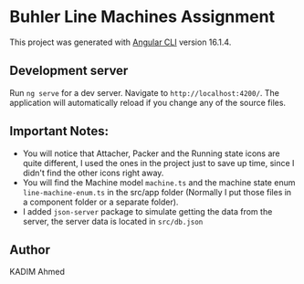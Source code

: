 # Buhler Line Machines Assignment

This project was generated with [Angular CLI](https://github.com/angular/angular-cli) version 16.1.4.


## Development server

Run `ng serve` for a dev server. Navigate to `http://localhost:4200/`. The application will automatically reload if you change any of the source files.

## Important Notes:

  - You will notice that Attacher, Packer and the Running state icons are quite different, I used the ones in the project just to save up time, since I didn't find the other icons right away.
  - You will find the Machine model `machine.ts` and the machine state enum `line-machine-enum.ts` in the src/app folder (Normally I put those files in a component folder or a separate folder).
  - I added `json-server` package to simulate getting the data from the server, the server data is located in `src/db.json`

## Author

KADIM Ahmed
